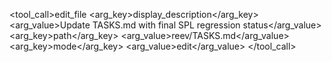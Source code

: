 
<tool_call>edit_file
<arg_key>display_description</arg_key>
<arg_value>Update TASKS.md with final SPL regression status</arg_value>
<arg_key>path</arg_key>
<arg_value>reev/TASKS.md</arg_value>
<arg_key>mode</arg_key>
<arg_value>edit</arg_value>
</tool_call>
